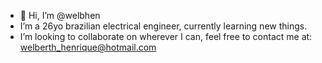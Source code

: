 - 👋 Hi, I’m @welbhen
- I’m a 26yo brazilian electrical engineer, currently learning new things.
- I’m looking to collaborate on wherever I can, feel free to contact me at: welberth_henrique@hotmail.com

<!---
welbhen/welbhen is a ✨ special ✨ repository because its `README.md` (this file) appears on your GitHub profile.
You can click the Preview link to take a look at your changes.
--->
